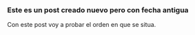 ### Este es un post creado nuevo pero con fecha antigua
Con este post voy a probar el orden en que se situa.
